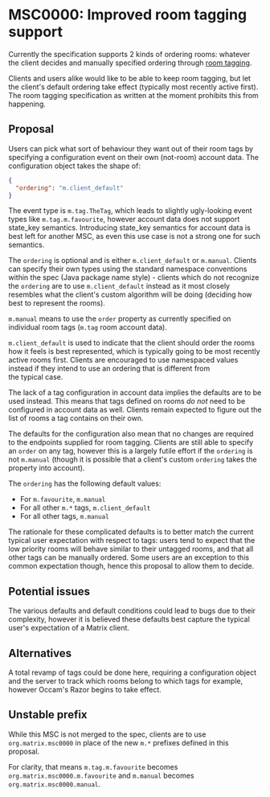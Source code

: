 # MSC0000: Improved room tagging support

Currently the specification supports 2 kinds of ordering rooms: whatever the client decides and
manually specified ordering through [room tagging](https://matrix.org/docs/spec/client_server/r0.6.0#room-tagging).

Clients and users alike would like to be able to keep room tagging, but let the client's default
ordering take effect (typically most recently active first). The room tagging specification as
written at the moment prohibits this from happening.

## Proposal

Users can pick what sort of behaviour they want out of their room tags by specifying a configuration
event on their own (not-room) account data. The configuration object takes the shape of:

```json
{
  "ordering": "m.client_default"
}
```

The event type is `m.tag.TheTag`, which leads to slightly ugly-looking event types like
`m.tag.m.favourite`, however account data does not support state_key semantics. Introducing
state_key semantics for account data is best left for another MSC, as even this use case is
not a strong one for such semantics.

The `ordering` is optional and is either `m.client_default` or `m.manual`. Clients can specify
their own types using the standard namespace conventions within the spec (Java package name
style) - clients which do not recognize the `ordering` are to use `m.client_default` instead as
it most closely resembles what the client's custom algorithm will be doing (deciding how best
to represent the rooms).

`m.manual` means to use the `order` property as currently specified on individual room tags (`m.tag`
room account data).

`m.client_default` is used to indicate that the client should order the rooms how it feels is
best represented, which is typically going to be most recently active rooms first. Clients are
encouraged to use namespaced values instead if they intend to use an ordering that is different from \
the typical case.

The lack of a tag configuration in account data implies the defaults are to be used instead. This
means that tags defined on rooms *do not* need to be configured in account data as well. Clients
remain expected to figure out the list of rooms a tag contains on their own.

The defaults for the configuration also mean that no changes are required to the endpoints supplied
for room tagging. Clients are still able to specify an `order` on any tag, however this is a largely
futile effort if the `ordering` is not `m.manual` (though it is possible that a client's custom
`ordering` takes the property into account).

The `ordering` has the following default values:

* For `m.favourite`, `m.manual`
* For all other `m.*` tags, `m.client_default`
* For all other tags, `m.manual`

The rationale for these complicated defaults is to better match the current typical user expectation
with respect to tags: users tend to expect that the low priority rooms will behave similar to their
untagged rooms, and that all other tags can be manually ordered. Some users are an exception to this
common expectation though, hence this proposal to allow them to decide.

## Potential issues

The various defaults and default conditions could lead to bugs due to their complexity, however it
is believed these defaults best capture the typical user's expectation of a Matrix client.

## Alternatives

A total revamp of tags could be done here, requiring a configuration object and the server to track
which rooms belong to which tags for example, however Occam's Razor begins to take effect.

## Unstable prefix

While this MSC is not merged to the spec, clients are to use `org.matrix.msc0000` in place of the
new `m.*` prefixes defined in this proposal.

For clarity, that means `m.tag.m.favourite` becomes `org.matrix.msc0000.m.favourite` and `m.manual`
becomes `org.matrix.msc0000.manual`.
